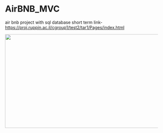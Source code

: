 # AirBNB_MVC
air bnb project with sql database short term link- https://proj.ruppin.ac.il/cgroup1/test2/tar1/Pages/index.html
<p align="center">
  <img width="600" height="310" src="https://user-images.githubusercontent.com/88096579/178250665-1fbb23e0-86ab-41c3-913f-1fb7e1f59fca.gif">
</p>
